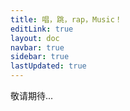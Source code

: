 ```yaml
---
title: 唱，跳，rap，Music！
editLink: true
layout: doc
navbar: true
sidebar: true
lastUpdated: true
---
```


敬请期待...
